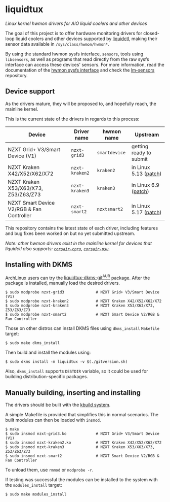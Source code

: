 # liquidtux

_Linux kernel hwmon drivers for AIO liquid coolers and other devices_

The goal of this project is to offer hardware monitoring drivers for
closed-loop liquid coolers and other devices supported by [liquidctl], making
their sensor data available in `/sys/class/hwmon/hwmon*`.

By using the standard hwmon sysfs interface, `sensors`, tools using
`libsensors`, as well as programs that read directly from the raw sysfs
interface can access these devices' sensors.  For more information, read the
documentation of the [hwmon sysfs interface] and check the [lm-sensors]
repository.

## Device support

As the drivers mature, they will be proposed to, and hopefully reach, the
mainline kernel.

This is the current state of the drivers in regards to this process:

| Device | Driver name | hwmon name | Upstream |
| --- | --- | --- | --- |
| NZXT Grid+ V3/Smart Device (V1) | `nzxt-grid3` | `smartdevice` | getting ready to submit | |
| NZXT Kraken X42/X52/X62/X72 | `nzxt-kraken2` | `kraken2` | in Linux 5.13 ([patch][p-kraken2-v2]) |
| NZXT Kraken X53/X63/X73, Z53/Z63/Z73 | `nzxt-kraken3` | `kraken3` | in Linux 6.9 ([patch][p-kraken3]) |
| NZXT Smart Device V2/RGB & Fan Controller | `nzxt-smart2` | `nzxtsmart2` | in Linux 5.17 ([patch][p-smart2]) |

This repository contains the latest state of each driver, including features
and bug fixes been worked on but no yet submitted upstream.

_Note: other hwmon drivers exist in the mainline kernel for devices that
liquidctl also supports: [`corsair-cpro`], [`corsair-psu`]._

## Installing with DKMS

ArchLinux users can try the
[liquidtux-dkms-git<sup>AUR</sup>][liquidtux-dkms-git-aur]
package.  After the package is installed, manually load the desired drivers.

```
$ sudo modprobe nzxt-grid3              # NZXT Grid+ V3/Smart Device (V1)
$ sudo modprobe nzxt-kraken2            # NZXT Kraken X42/X52/X62/X72
$ sudo modprobe nzxt-kraken3            # NZXT Kraken X53/X63/X73, Z53/Z63/Z73
$ sudo modprobe nzxt-smart2             # NZXT Smart Device V2/RGB & Fan Controller
```

Those on other distros can install DKMS files using `dkms_install` `Makefile`
target:

```
$ sudo make dkms_install
```

Then build and install the modules using:

```
$ sudo dkms install -m liquidtux -v $(./gitversion.sh)
```

Also, `dkms_install` supports `DESTDIR` variable, so it could be used for
building distribution-specific packages.

## Manually building, inserting and installing

The drivers should be built with the [kbuild system].

A simple Makefile is provided that simplifies this in normal scenarios.  The
built modules can then be loaded with `insmod`.

```
$ make
$ sudo insmod nzxt-grid3.ko             # NZXT Grid+ V3/Smart Device (V1)
$ sudo insmod nzxt-kraken2.ko           # NZXT Kraken X42/X52/X62/X72
$ sudo insmod nzxt-kraken3              # NZXT Kraken X53/X63/X73, Z53/Z63/Z73
$ sudo insmod nzxt-smart2               # NZXT Smart Device V2/RGB & Fan Controller
```

To unload them, use `rmmod` or `modprobe -r`.

If testing was successful the modules can be installed to the system with the
`modules_install` target:

```
$ sudo make modules_install
```

[`corsair-cpro`]: https://www.kernel.org/doc/html/latest/hwmon/corsair-cpro.html
[`corsair-psu`]: https://www.kernel.org/doc/html/latest/hwmon/corsair-psu.html
[dkms.conf]: dkms.conf
[hwmon sysfs interface]: https://www.kernel.org/doc/Documentation/hwmon/sysfs-interface
[kbuild system]: https://github.com/torvalds/linux/blob/master/Documentation/kbuild/modules.txt
[liquidctl]: https://github.com/jonasmalacofilho/liquidctl
[liquidtux-dkms-git-aur]: https://aur.archlinux.org/packages/liquidtux-dkms-git/
[lm-sensors]: https://github.com/lm-sensors/lm-sensors
[p-kraken2-v2]: https://patchwork.kernel.org/project/linux-hwmon/patch/20210319045544.416138-1-jonas@protocubo.io/
[p-kraken3]: https://patchwork.kernel.org/project/linux-hwmon/patch/20240129111932.368232-1-savicaleksa83@gmail.com/
[p-smart2]: https://patchwork.kernel.org/project/linux-hwmon/patch/20211031033058.151014-1-mezin.alexander@gmail.com/
